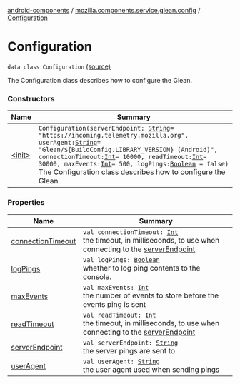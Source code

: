 [android-components](../../index.md) / [mozilla.components.service.glean.config](../index.md) / [Configuration](./index.md)

# Configuration

`data class Configuration` [(source)](https://github.com/mozilla-mobile/android-components/blob/master/components/service/glean/src/main/java/mozilla/components/service/glean/config/Configuration.kt#L21)

The Configuration class describes how to configure the Glean.

### Constructors

| Name | Summary |
|---|---|
| [&lt;init&gt;](-init-.md) | `Configuration(serverEndpoint: `[`String`](https://kotlinlang.org/api/latest/jvm/stdlib/kotlin/-string/index.html)` = "https://incoming.telemetry.mozilla.org", userAgent: `[`String`](https://kotlinlang.org/api/latest/jvm/stdlib/kotlin/-string/index.html)` = "Glean/${BuildConfig.LIBRARY_VERSION} (Android)", connectionTimeout: `[`Int`](https://kotlinlang.org/api/latest/jvm/stdlib/kotlin/-int/index.html)` = 10000, readTimeout: `[`Int`](https://kotlinlang.org/api/latest/jvm/stdlib/kotlin/-int/index.html)` = 30000, maxEvents: `[`Int`](https://kotlinlang.org/api/latest/jvm/stdlib/kotlin/-int/index.html)` = 500, logPings: `[`Boolean`](https://kotlinlang.org/api/latest/jvm/stdlib/kotlin/-boolean/index.html)` = false)`<br>The Configuration class describes how to configure the Glean. |

### Properties

| Name | Summary |
|---|---|
| [connectionTimeout](connection-timeout.md) | `val connectionTimeout: `[`Int`](https://kotlinlang.org/api/latest/jvm/stdlib/kotlin/-int/index.html)<br>the timeout, in milliseconds, to use when connecting to     the [serverEndpoint](server-endpoint.md) |
| [logPings](log-pings.md) | `val logPings: `[`Boolean`](https://kotlinlang.org/api/latest/jvm/stdlib/kotlin/-boolean/index.html)<br>whether to log ping contents to the console. |
| [maxEvents](max-events.md) | `val maxEvents: `[`Int`](https://kotlinlang.org/api/latest/jvm/stdlib/kotlin/-int/index.html)<br>the number of events to store before the events ping is sent |
| [readTimeout](read-timeout.md) | `val readTimeout: `[`Int`](https://kotlinlang.org/api/latest/jvm/stdlib/kotlin/-int/index.html)<br>the timeout, in milliseconds, to use when connecting to     the [serverEndpoint](server-endpoint.md) |
| [serverEndpoint](server-endpoint.md) | `val serverEndpoint: `[`String`](https://kotlinlang.org/api/latest/jvm/stdlib/kotlin/-string/index.html)<br>the server pings are sent to |
| [userAgent](user-agent.md) | `val userAgent: `[`String`](https://kotlinlang.org/api/latest/jvm/stdlib/kotlin/-string/index.html)<br>the user agent used when sending pings |

